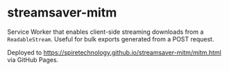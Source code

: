 # streamsaver-mitm

Service Worker that enables client-side streaming downloads from a `ReadableStream`. Useful for bulk exports generated from a POST request.

Deployed to https://spiretechnology.github.io/streamsaver-mitm/mitm.html via GitHub Pages.
